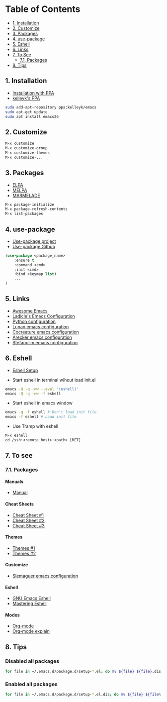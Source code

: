 <!-- TOC depthFrom:2 -->

# Table of Contents
- [1. Installation](#installation)
- [2. Customize](#customize)
- [3. Packages](#packages)
- [4. use-package](#use-package)
- [5. Eshell](#eshell)
- [6. Links](#links)
- [7. To See](#to-see)
  - [7.1. Packages](#to-see_packages)
- [8. Tips](#tips)

<!-- /TOC -->

## 1. Installation <a name="installation"></a>

* [Installation with PPA](https://www.reddit.com/r/emacs/comments/8pcw5a/what_is_the_most_painless_way_to_install_emacs_26 "Installation with PPA")
* [kelleyk's PPA](https://launchpad.net/~kelleyk/+archive/ubuntu/emacs "kelleyk's PPA")

```bash
sudo add-apt-repository ppa:kelleyk/emacs
sudo apt-get update
sudo apt install emacs26
```

## 2. Customize <a name="customize"></a>

```lisp
M-x customize
M-x customize-group
M-x customize-themes
M-x customize-...
```

## 3. Packages <a name="packages"></a>

* [ELPA](https://elpa.gnu.org "ELPA")
* [MELPA](https://melpa.org "MELPA")
* [MARMELADE](https://marmalade-repo.org/packages "MARMELADE")

```lisp
M-x package-initialize
M-x package-refresh-contents
M-x list-packages
```

## 4. use-package <a name="use-package"></a>

* [Use-package project](https://jwiegley.github.io/use-package "Use-package project")
* [Use-package Github](https://github.com/jwiegley/use-package "Use-package Github")

```lisp
(use-package <package_name>
	:ensure t
	:command <cmd>
	:init <cmd>
	:bind <keymap list)
	...
)
```

## 5. Links <a name="links"></a>

* [Awesome Emacs](https://github.com/emacs-tw/awesome-emacs "Awesome Emacs")
* [Ladicle's Emacs Configuration](https://ladicle.com/post/config "Ladicle's Emacs Configuration")
* [Python configuration](https://realpython.com/blog/python/emacs-the-best-python-editor "Python configuration")
* [Lupan emacs configuration](https://lupan.pl/dotemacs "Lupan emacs configuration")
* [Cocreature emacs configuration](https://github.com/cocreature/dotfiles/blob/master/emacs/.emacs.d/emacs.org "Cocreature emacs configuration")
* [Arecker emacs configuration](https://github.com/arecker/emacs.d "Arecker emacs configuration")
* [Stefano-m emacs configuration](https://notabug.org/stefano-m/.emacs.d "Stefano-m emacs configuration")

## 6. Eshell <a name="eshell"></a>

* [Eshell Setup](https://github.com/howardabrams/dot-files/blob/master/emacs-eshell.org "Eshell Setup")

- Start eshell in terminal wihout load init.el

```bash
emacs -Q -q -nw --eval '(eshell)'
emacs -Q -q -nw -f eshell
```

- Start eshell in emacs window

```bash
emacs -q -f eshell # Don't load init file.
emacs -f eshell # Load init file
```

- Use Tramp with eshell

```lisp
M-x eshell
cd /ssh:<remote_host>:<path> [RET]
```

## 7. To see <a name="to-see"></a>

### 7.1. Packages <a name="to-see_packages"></a>

#### Manuals

* [Manual](http://www.linux-france.org/~pmartin/article/appli/emacs/manuel/html/index.html "Manual")

#### Cheat Sheets

* [Cheat Sheet #1](https://ccrma.stanford.edu/guides/package/emacs/emacs.html "Cheat Sheet #1")
* [Cheat Sheet #2](https://courses.cs.washington.edu/courses/cse351/16wi/sections/1/Cheatsheet-emacs.pdf "Cheat Sheet #2")
* [Cheat Sheet #3](https://lea-linux.org/documentations/Software-soft_edit-emacs "Cheat Sheet #3")

#### Themes

* [Themes #1](https://pawelbx.github.io/emacs-theme-gallery "Themes #1")
* [Themes #2](https://peach-melpa.org "Themes #2")

#### Customize

* [Slemaguer emacs configuration](http://www.coli.uni-saarland.de/~slemaguer/emacs/main.html "Slemaguer emacs configuration")

#### Eshell

* [GNU Emacs Eshell](https://www.gnu.org/software/emacs/manual/html_mono/eshell.html "GNU Emacs Eshell")
* [Mastering Eshell](https://www.masteringemacs.org/article/complete-guide-mastering-eshell "Mastering Eshell")

#### Modes

* [Org-mode](https://www.orgmode.org/fr/index.html "Org-mode")
* [Org-mode explain](https://linuxfr.org/news/org-mode-1-5-gerer-ses-notes-avec-gnu-emacs "Org-mode explain")

## 8. Tips <a name="tips"></a>

### Disabled all packages

``` bash
for file in ~/.emacs.d/package.d/setup-*.el; do mv ${file} ${file}.dis; done
```

### Enabled all packages

``` bash
for file in ~/.emacs.d/package.d/setup-*.el.dis; do mv ${file} ${file%.dis}; done
```

